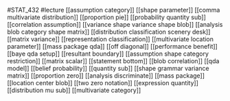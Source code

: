 #STAT_432
#lecture
[[assumption category]]
[[shape parameter]]
[[comma multivariate distribution]]
[[proportion pie]]
[[probability quantity sub]]
[[correlation assumption]]
[[variance shape variance shape blob]]
[[analysis blob category shape matrix]]
[[distribution classification scenery desk]]
[[matrix variance]]
[[representation classification]]
[[multivariate location parameter]]
[[mass package qda]]
[[off diagonal]]
[[performance benefit]]
[[baye qda setup]]
[[resultant boundary]]
[[assumption shape category restriction]]
[[matrix scalar]]
[[statement bottom]]
[[blob correlation]]
[[qda model]]
[[belief probability]]
[[quantity sub]]
[[shape grammar variance matrix]]
[[proportion zero]]
[[analysis discriminate]]
[[mass package]]
[[location center blob]]
[[two zero notation]]
[[expression quantity]]
[[distribution mu sub]]
[[multivariate category]]
